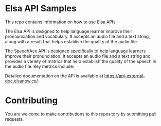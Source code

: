 # Elsa API Samples
This repo contains information on how to use Elsa APIs.

The Elsa API is designed to help language learner improve their pronounciation and vocabulary. It accepts an audio file and a text string, along with a result that helps establish the quality of the audio file. 

The SpeechAce API is designed specifically to help language learners improve their pronunciation. It accepts an audio file and a text string and provides a variety of metrics that help establish the quality of the speech in the audio file. Key metrics include:


Detailed documentation on the API is available at https://api-external-doc.elsanow.co/

# Contributing

You are welcome to make contributions to this repository by submitting pull requests.


